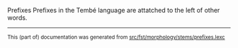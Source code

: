 Prefixes
Prefixes in the Tembé language are attatched to the left of other words.

* * *

<small>This (part of) documentation was generated from [src/fst/morphology/stems/prefixes.lexc](https://github.com/giellalt/lang-tqb/blob/main/src/fst/morphology/stems/prefixes.lexc)</small>
